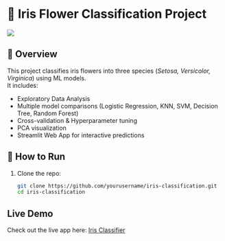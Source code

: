 # 🌸 Iris Flower Classification Project

<img src="https://miro.medium.com/max/875/1*7bnLKsChXq94QjtAiRn40w.png">

## 📌 Overview
This project classifies iris flowers into three species (*Setosa, Versicolor, Virginica*) using ML models.  
It includes:
- Exploratory Data Analysis
- Multiple model comparisons (Logistic Regression, KNN, SVM, Decision Tree, Random Forest)
- Cross-validation & Hyperparameter tuning
- PCA visualization
- Streamlit Web App for interactive predictions

## 🚀 How to Run
1. Clone the repo:
   ```bash
   git clone https://github.com/yourusername/iris-classification.git
   cd iris-classification

## Live Demo
Check out the live app here: [Iris Classifier](https://irisclassification-v1.streamlit.app/)
